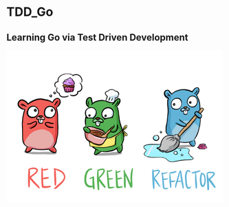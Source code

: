 # TDD_Go
## Learning Go via Test Driven Development
![alt text](https://github.com/CryptoRodeo/TDD_Go/blob/main/tdd_gopher.png?raw=true)

